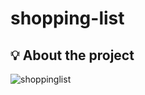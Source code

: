 # shopping-list

## 💡 About the project
![shoppinglist](https://user-images.githubusercontent.com/76150928/108994759-88cf3e80-76df-11eb-9bfa-9d5289f6f999.gif)
